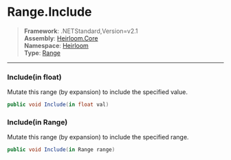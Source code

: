 # Range.Include

> **Framework**: .NETStandard,Version=v2.1  
> **Assembly**: [Heirloom.Core][0]  
> **Namespace**: [Heirloom][0]  
> **Type**: [Range][1]  

--------------------------------------------------------------------------------

### Include(in float)

Mutate this range (by expansion) to include the specified value.

```cs
public void Include(in float val)
```

### Include(in Range)

Mutate this range (by expansion) to include the specified range.

```cs
public void Include(in Range range)
```

[0]: ..\Heirloom.Core.md
[1]: Heirloom.Range.md
